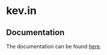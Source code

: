 # kev.in

## Documentation

The documentation can be found [here](https://mlinke-ai.github.io/kev.in).